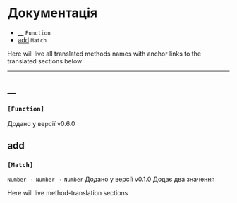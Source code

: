 # Документація

- [__](#__) `Function`
- [add](#add) `Match`

Here will live all translated methods names with anchor links to the translated sections below

________

## __ 
### `[Function]`

Додано у версії v0.6.0

## add 
### `[Match]`

`Number → Number → Number`
Додано у версії v0.1.0
Додає два значення

Here will live method-translation sections
